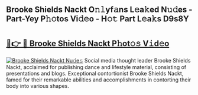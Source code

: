 ## Brooke Shields Nackt O𝚗𝚕yf𝚊ns L𝚎a𝚔ed N𝚞𝚍es - Part-Yey P𝚑𝚘tos Vi𝚍𝚎o - H𝚘𝚝 Part L𝚎a𝚔s D9s8Y

# <h2><a href="http://kf7by9.oniu.top/?m=Brooke+Shields+Nackt">🔗👉 🔴 Brooke Shields Nackt P𝚑ot𝚘𝚜 V𝚒d𝚎o</a></h2>

[![Brooke Shields Nackt Nu𝚍e𝚜](https://i.imgur.com/0qMVB7G.gif)](http://kf7by9.oniu.top/?m=Brooke+Shields+Nackt)
Social media thought leader Brooke Shields Nackt, acclaimed for publishing dance and lifestyle material, consisting of presentations and blogs. Exceptional contortionist Brooke Shields Nackt, famed for their remarkable abilities and accomplishments in contorting their body into various shapes.  
